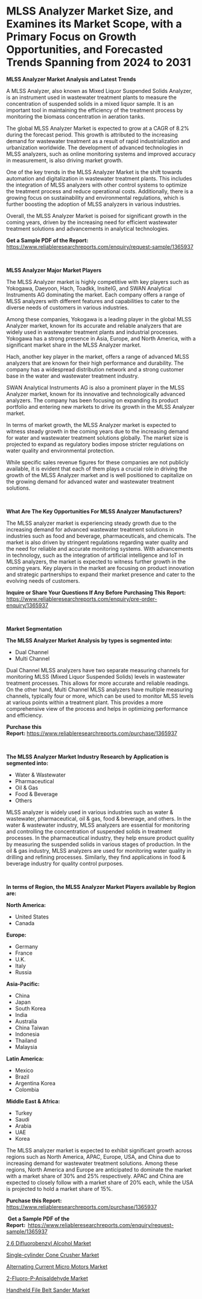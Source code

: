 <p><h1>MLSS Analyzer Market Size, and Examines its Market Scope, with a Primary Focus on Growth Opportunities, and Forecasted Trends Spanning from 2024 to 2031</h1></p><p><strong>MLSS Analyzer Market Analysis and Latest Trends</strong></p>
<p><p>A MLSS Analyzer, also known as Mixed Liquor Suspended Solids Analyzer, is an instrument used in wastewater treatment plants to measure the concentration of suspended solids in a mixed liquor sample. It is an important tool in maintaining the efficiency of the treatment process by monitoring the biomass concentration in aeration tanks.</p><p>The global MLSS Analyzer Market is expected to grow at a CAGR of 8.2% during the forecast period. This growth is attributed to the increasing demand for wastewater treatment as a result of rapid industrialization and urbanization worldwide. The development of advanced technologies in MLSS analyzers, such as online monitoring systems and improved accuracy in measurement, is also driving market growth.</p><p>One of the key trends in the MLSS Analyzer Market is the shift towards automation and digitalization in wastewater treatment plants. This includes the integration of MLSS analyzers with other control systems to optimize the treatment process and reduce operational costs. Additionally, there is a growing focus on sustainability and environmental regulations, which is further boosting the adoption of MLSS analyzers in various industries.</p><p>Overall, the MLSS Analyzer Market is poised for significant growth in the coming years, driven by the increasing need for efficient wastewater treatment solutions and advancements in analytical technologies.</p></p>
<p><strong>Get a Sample PDF of the Report:&nbsp;</strong> <a href="https://www.reliableresearchreports.com/enquiry/request-sample/1365937">https://www.reliableresearchreports.com/enquiry/request-sample/1365937</a></p>
<p>&nbsp;</p>
<p><strong>MLSS Analyzer Major Market Players</strong></p>
<p><p>The MLSS Analyzer market is highly competitive with key players such as Yokogawa, Daeyoon, Hach, Toadkk, InsiteIG, and SWAN Analytical Instruments AG dominating the market. Each company offers a range of MLSS analyzers with different features and capabilities to cater to the diverse needs of customers in various industries.</p><p>Among these companies, Yokogawa is a leading player in the global MLSS Analyzer market, known for its accurate and reliable analyzers that are widely used in wastewater treatment plants and industrial processes. Yokogawa has a strong presence in Asia, Europe, and North America, with a significant market share in the MLSS Analyzer market.</p><p>Hach, another key player in the market, offers a range of advanced MLSS analyzers that are known for their high performance and durability. The company has a widespread distribution network and a strong customer base in the water and wastewater treatment industry.</p><p>SWAN Analytical Instruments AG is also a prominent player in the MLSS Analyzer market, known for its innovative and technologically advanced analyzers. The company has been focusing on expanding its product portfolio and entering new markets to drive its growth in the MLSS Analyzer market.</p><p>In terms of market growth, the MLSS Analyzer market is expected to witness steady growth in the coming years due to the increasing demand for water and wastewater treatment solutions globally. The market size is projected to expand as regulatory bodies impose stricter regulations on water quality and environmental protection.</p><p>While specific sales revenue figures for these companies are not publicly available, it is evident that each of them plays a crucial role in driving the growth of the MLSS Analyzer market and is well positioned to capitalize on the growing demand for advanced water and wastewater treatment solutions.</p></p>
<p>&nbsp;</p>
<p><strong>What Are The Key Opportunities For MLSS Analyzer Manufacturers?</strong></p>
<p><p>The MLSS analyzer market is experiencing steady growth due to the increasing demand for advanced wastewater treatment solutions in industries such as food and beverage, pharmaceuticals, and chemicals. The market is also driven by stringent regulations regarding water quality and the need for reliable and accurate monitoring systems. With advancements in technology, such as the integration of artificial intelligence and IoT in MLSS analyzers, the market is expected to witness further growth in the coming years. Key players in the market are focusing on product innovation and strategic partnerships to expand their market presence and cater to the evolving needs of customers.</p></p>
<p><strong>Inquire or Share Your Questions If Any Before Purchasing This Report:</strong> <a href="https://www.reliableresearchreports.com/enquiry/pre-order-enquiry/1365937">https://www.reliableresearchreports.com/enquiry/pre-order-enquiry/1365937</a></p>
<p>&nbsp;</p>
<p><strong>Market Segmentation</strong></p>
<p><strong>The MLSS Analyzer Market Analysis by types is segmented into:</strong></p>
<p><ul><li>Dual Channel</li><li>Multi Channel</li></ul></p>
<p><p>Dual Channel MLSS analyzers have two separate measuring channels for monitoring MLSS (Mixed Liquor Suspended Solids) levels in wastewater treatment processes. This allows for more accurate and reliable readings. On the other hand, Multi Channel MLSS analyzers have multiple measuring channels, typically four or more, which can be used to monitor MLSS levels at various points within a treatment plant. This provides a more comprehensive view of the process and helps in optimizing performance and efficiency.</p></p>
<p><strong>Purchase this Report:&nbsp;</strong><a href="https://www.reliableresearchreports.com/purchase/1365937">https://www.reliableresearchreports.com/purchase/1365937</a></p>
<p>&nbsp;</p>
<p><strong>The MLSS Analyzer Market Industry Research by Application is segmented into:</strong></p>
<p><ul><li>Water & Wastewater</li><li>Pharmaceutical</li><li>Oil & Gas</li><li>Food & Beverage</li><li>Others</li></ul></p>
<p><p>MLSS analyzer is widely used in various industries such as water & wastewater, pharmaceutical, oil & gas, food & beverage, and others. In the water & wastewater industry, MLSS analyzers are essential for monitoring and controlling the concentration of suspended solids in treatment processes. In the pharmaceutical industry, they help ensure product quality by measuring the suspended solids in various stages of production. In the oil & gas industry, MLSS analyzers are used for monitoring water quality in drilling and refining processes. Similarly, they find applications in food & beverage industry for quality control purposes.</p></p>
<p>&nbsp;</p>
<p><strong>In terms of Region, the MLSS Analyzer Market Players available by Region are:</strong></p>
<p>
    <p> <strong> North America: </strong>
        <ul>
            <li>United States</li>
            <li>Canada</li>
        </ul>
        </p> 
    <p> <strong> Europe: </strong>
        <ul>
            <li>Germany</li>
            <li>France</li>
            <li>U.K.</li>
            <li>Italy</li>
            <li>Russia</li>
        </ul>
        </p> 
    <p> <strong> Asia-Pacific: </strong>
        <ul>
            <li>China</li>
            <li>Japan</li>
            <li>South Korea</li>
            <li>India</li>
            <li>Australia</li>
            <li>China Taiwan</li>
            <li>Indonesia</li>
            <li>Thailand</li>
            <li>Malaysia</li>
        </ul>
        </p> 
    <p> <strong> Latin America: </strong>
        <ul>
            <li>Mexico</li>
            <li>Brazil</li>
            <li>Argentina Korea</li>
            <li>Colombia</li>
        </ul>
        </p> 
    <p> <strong> Middle East & Africa: </strong>
        <ul>
            <li>Turkey</li>
            <li>Saudi</li>
            <li>Arabia</li>
            <li>UAE</li>
            <li>Korea</li>
        </ul>
    </p>
    </p>
<p><p>The MLSS analyzer market is expected to exhibit significant growth across regions such as North America, APAC, Europe, USA, and China due to increasing demand for wastewater treatment solutions. Among these regions, North America and Europe are anticipated to dominate the market with a market share of 30% and 25% respectively. APAC and China are expected to closely follow with a market share of 20% each, while the USA is projected to hold a market share of 15%.</p></p>
<p><strong>Purchase this Report: </strong><a href="https://www.reliableresearchreports.com/purchase/1365937">https://www.reliableresearchreports.com/purchase/1365937</a></p>
<p>&nbsp;<strong>Get a Sample PDF of the Report:&nbsp;&nbsp;</strong><a href="https://www.reliableresearchreports.com/enquiry/request-sample/1365937">https://www.reliableresearchreports.com/enquiry/request-sample/1365937</a></p>
<p><strong></strong></p>
<p><p><a href="https://issuu.com/reportprime-2/docs/26-difluorobenzyl-alcohol-market-size-2030.pptx">2,6 Difluorobenzyl Alcohol Market</a></p><p><a href="https://medium.com/@judyolson40/single-cylinder-cone-crusher-market-exploring-market-share-market-trends-and-future-growth-7dd89fa0bcc7">Single-cylinder Cone Crusher Market</a></p><p><a href="https://medium.com/@juliemoreno2007/alternating-current-micro-motors-market-competitive-analysis-market-trends-and-forecast-to-2031-a7fe487d2ae4">Alternating Current Micro Motors Market</a></p><p><a href="https://issuu.com/reportprime-2/docs/2-fluoro-p-anisaldehyde-market-size-2030.pptx">2-Fluoro-P-Anisaldehyde Market</a></p><p><a href="https://medium.com/@judyolson40/handheld-file-belt-sander-market-size-and-market-trends-complete-industry-overview-2024-to-2031-6434de55350e">Handheld File Belt Sander Market</a></p></p>